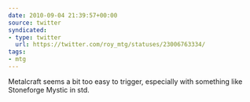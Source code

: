 ```yaml
---
date: 2010-09-04 21:39:57+00:00
source: twitter
syndicated:
- type: twitter
  url: https://twitter.com/roy_mtg/statuses/23006763334/
tags:
- mtg
---
```


Metalcraft seems a bit too easy to trigger, especially with something like Stoneforge Mystic in std.